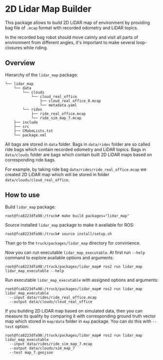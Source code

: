 # 2D Lidar Map Builder

This package allows to build 2D LiDAR map of environment by providing bag file of `.mcap` format with recorded odometry and LiDAR topics.

In the recorded bag robot should move calmly and visit all parts of environment from different angles, it's important to make several loop-closures while riding.

## Overview

Hierarchy of the `lidar_map` package:
```
└── lidar_map
    └── data
        └── clouds
            └── cloud_real_office
                ├── cloud_real_office_0.mcap
                └── metadata.yaml
        └── rides
            ├── ride_real_office.mcap
            └── ride_sim_map_7.mcap
    ├── include
    ├── src
    ├── CMakeLists.txt
    └── package.xml
```

All bags are stored in `data` folder. Bags in `data/rides` folder are so called ride bags which contain recorded odometry and LiDAR topics. Bags in `data/clouds` folder are bags which contain built 2D LiDAR maps based on corresponding ride bags.

For example, by taking ride bag `data/rides/ride_real_office.mcap` we created 2D LiDAR map which will be stored in folder `data/clouds/cloud_real_office`.

## How to use

Build `lidar_map` package:
```console
root@fca8223dfa98:/truck# make build packages="lidar_map"
```

Source installed `lidar_map` package to make it available for ROS:
```console
root@fca8223dfa98:/truck# source install/setup.sh
```

Than go to the `truck/packages/lidar_map` directory for convinience.

Now you can run executable `lidar_map_executable`. At first run `--help` command to explore available options and arguments:
```console
root@fca8223dfa98:/truck/packages/lidar_map# ros2 run lidar_map lidar_map_executable --help
```

Run executable `lidar_map_executable` with assigned options and arguments:
```console
root@fca8223dfa98:/truck/packages/lidar_map# ros2 run lidar_map lidar_map_executable
  --input data/rides/ride_real_office.mcap
  --output data/clouds/cloud_real_office
```

If you building 2D LiDAR map based on simulated data, then you can measure its quality by comparing it with corresponding ground truth vector map which stored in `map/data` folder in `map` package. You can do this with `--test` option:
```console
root@fca8223dfa98:/truck/packages/lidar_map# ros2 run lidar_map lidar_map_executable
  --input data/rides/ride_sim_map_7.mcap
  --output data/clouds/sim_map_7
  --test map_7.geojson
```
